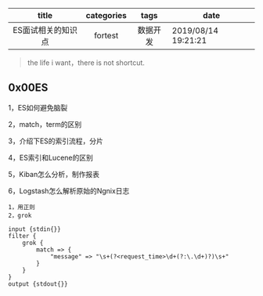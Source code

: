 |       title        | categories |   tags   | date                |
| :----------------: | :--------: | :------: | ------------------- |
| ES面试相关的知识点 |  fortest   | 数据开发 | 2019/08/14 19:21:21 |

> the life i want，there is not shortcut.

## 0x00ES

1，ES如何避免脑裂

2，match，term的区别

3，介绍下ES的索引流程，分片

4，ES索引和Lucene的区别

5，Kiban怎么分析，制作报表

6，Logstash怎么解析原始的Ngnix日志

```
1，用正则
2，grok

input {stdin{}}
filter {
    grok {
        match => {
            "message" => "\s+(?<request_time>\d+(?:\.\d+)?)\s+"
        }
    }
}
output {stdout{}}
```

